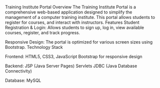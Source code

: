 Training Institute Portal
Overview
The Training Institute Portal is a comprehensive web-based application designed to simplify the management of a computer training institute. 
This portal allows students to register for courses, and interact with instructors. 
Features
Student Registration & Login: Allows students to sign up, log in, view available courses, register, and track progress.

Responsive Design: The portal is optimized for various screen sizes using Bootstrap.
Technology Stack

Frontend:
HTML5, CSS3, JavaScript
Bootstrap for responsive design

Backend:
JSP (Java Server Pages)
Servlets
JDBC (Java Database Connectivity)

Database:
MySQL
